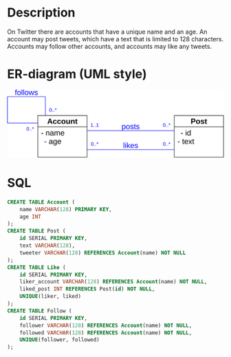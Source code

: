 # Description

On Twitter there are accounts that have a unique name and an age.
An account may post tweets, which have a text that is limited to 128 characters.
Accounts may follow other accounts, and accounts may like any tweets.

# ER-diagram (UML style)

![ERD](./twitter.svg)

# SQL

```sql
CREATE TABLE Account (
    name VARCHAR(128) PRIMARY KEY,
    age INT 
);
CREATE TABLE Post (
    id SERIAL PRIMARY KEY,
    text VARCHAR(128),
    tweeter VARCHAR(128) REFERENCES Account(name) NOT NULL
);
CREATE TABLE Like (
    id SERIAL PRIMARY KEY,
    liker_account VARCHAR(128) REFERENCES Account(name) NOT NULL,
    liked_post INT REFERENCES Post(id) NOT NULL,
    UNIQUE(liker, liked)
);
CREATE TABLE Follow (
    id SERIAL PRIMARY KEY,
    follower VARCHAR(128) REFERENCES Account(name) NOT NULL,
    followed VARCHAR(128) REFERENCES Account(name) NOT NULL,
    UNIQUE(follower, followed)
);
```
